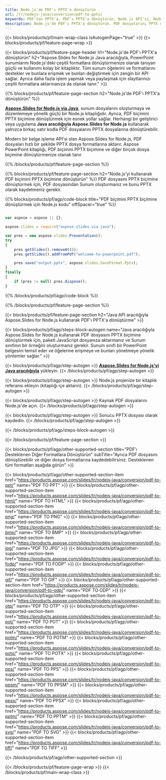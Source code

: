 ```yaml
---
title: Node.js'de PDF'ı PPTX'a dönüştürün
url: /tr/nodejs-java/conversion/pdf-to-pptx/
keywords: PDF'tan PPTX'a, PDF'ı PPTX'a dönüştürün, Node.js API'si, Node.js Kitaplığı, PDF, PPTX
description: Node.js'de PDF'ı PPTX'a dönüştürün. PDF dosyalarını PPTX dosyalara dönüştürmek için Node.js kitaplık API'sini kullanın
---
```


{{< blocks/products/pf/main-wrap-class isAutogenPage="true" >}}
{{< blocks/products/pf/feature-page-wrap >}}

{{< blocks/products/pf/feature-page-header h1="Node.js'de PDF'ı PPTX'a dönüştürün" h2="Aspose.Slides for Node.js Java aracılığıyla, PowerPoint sunumlarını Node.js'deki çeşitli formatlara dönüştürmenize olanak tanıyan güçlü ve kullanımı kolay bir kitaplıktır. Tüm sunum öğelerini ve formatlarını destekler ve bunlara erişmek ve bunları değiştirmek için zengin bir API sağlar. Ayrıca daha fazla işlem yapmak veya paylaşmak için slaytlarınızı çeşitli formatlara aktarmanıza da olanak tanır." >}}

{{% blocks/products/pf/feature-page-section h2="Node.js'de PDF'ı PPTX'a dönüştürün" %}}

[**Aspose.Slides for Node.js via Java**](https://products.aspose.com/slides/tr/nodejs-java/), sunum dosyalarını oluşturmaya ve düzenlemeye yönelik güçlü bir Node.js kitaplığıdır. Ayrıca, PDF biçimini PPTX biçimine dönüştürmek için esnek yollar sağlar. Herhangi bir geliştirici veya uygulama **Java aracılığıyla Aspose.Slides for Node.js** kullanarak yalnızca birkaç satır kodla PDF dosyalarını PPTX dosyalarına dönüştürebilir.

Modern bir belge işleme API'si olan Aspose.Slides for Node.js, PDF dosyaları hızlı bir şekilde PPTX dosya formatlarına aktarır. Aspose PowerPoint kitaplığı, PDF biçimini PPTX biçimine ve diğer birçok dosya biçimine dönüştürmenize olanak tanır

{{% /blocks/products/pf/feature-page-section %}}

{{% blocks/products/pf/feature-page-section  h2="Node.js'yi kullanarak PDF biçimini PPTX biçimine dönüştürün" %}}
PDF dosyasını PPTX biçimine dönüştürmek için, PDF dosyasından Sunum oluşturmanız ve bunu PPTX olarak kaydetmeniz gerekir.

{{% blocks/products/pf/agp/code-block title="PDF biçimini PPTX biçimine dönüştürmek için Node.js kodu" offSpacer="true" %}}

```javascript

var aspose = aspose || {};

aspose.slides = require("aspose.slides.via.java");

var pres = new aspose.slides.Presentation();
try
{
    pres.getSlides().removeAt(0);
    pres.getSlides().addFromPdf("welcome-to-powerpoint.pdf");

    pres.save("output.pptx", aspose.slides.SaveFormat.Pptx);
}
finally
{
    if (pres != null) pres.dispose();
} 

```


{{% /blocks/products/pf/agp/code-block %}}

{{% /blocks/products/pf/feature-page-section %}}

{{< blocks/products/pf/feature-page-section  h2="Java API aracılığıyla Aspose.Slides for Node.js kullanarak PDF'ı PPTX'a dönüştürme" >}}

{{< blocks/products/pf/agp/steps-block-autogen name="Java aracılığıyla Aspose.Slides for Node.js kullanarak PDF dosyasını PPTX biçimine dönüştürmek için, paketi JavaScript dosyanıza aktarmanız ve Sunum sınıfının bir örneğini oluşturmanız gerekir. Sunum sınıfı bir PowerPoint belgesini temsil eder ve öğelerine erişmeye ve bunları yönetmeye yönelik yöntemler sağlar." >}}

{{< blocks/products/pf/agp/step-autogen >}}
[**Aspose.Slides for Node.js'yi Java aracılığıyla**](https://products.aspose.com/slides/tr/nodejs-java/) yükleyin.
{{< /blocks/products/pf/agp/step-autogen >}}

{{< blocks/products/pf/agp/step-autogen >}}
Node.js projenize bir kitaplık referansı ekleyin (kitaplığı içe aktarın).
{{< /blocks/products/pf/agp/step-autogen >}}

{{< blocks/products/pf/agp/step-autogen >}}
Kaynak PDF dosyalarını Node.js'de açın.
{{< /blocks/products/pf/agp/step-autogen >}}

{{< blocks/products/pf/agp/step-autogen >}}
Sonucu PPTX dosyası olarak kaydedin.
{{< /blocks/products/pf/agp/step-autogen >}}

{{< /blocks/products/pf/agp/steps-block-autogen >}}

{{< /blocks/products/pf/feature-page-section >}}

{{< blocks/products/pf/agp/other-supported-section title="PDF'ı Desteklenen Diğer Formatlara Dönüştürün" subTitle="Ayrıca PDF dosyasını dönüştürebilir ve diğer dosya formatlarına kaydedebilirsiniz. Desteklenen tüm formatları aşağıda görün" >}}

{{< blocks/products/pf/agp/other-supported-section-item href="https://products.aspose.com/slides/tr/nodejs-java/conversion/pdf-to-ppt/" name="PDF TO PPT" >}}
{{< blocks/products/pf/agp/other-supported-section-item href="https://products.aspose.com/slides/tr/nodejs-java/conversion/pdf-to-html/" name="PDF TO HTML" >}}
{{< blocks/products/pf/agp/other-supported-section-item href="https://products.aspose.com/slides/tr/nodejs-java/conversion/pdf-to-png/" name="PDF TO PNG" >}}
{{< blocks/products/pf/agp/other-supported-section-item href="https://products.aspose.com/slides/tr/nodejs-java/conversion/pdf-to-bmp/" name="PDF TO BMP" >}}
{{< blocks/products/pf/agp/other-supported-section-item href="https://products.aspose.com/slides/tr/nodejs-java/conversion/pdf-to-jpg/" name="PDF TO JPG" >}}
{{< blocks/products/pf/agp/other-supported-section-item href="https://products.aspose.com/slides/tr/nodejs-java/conversion/pdf-to-fodp/" name="PDF TO FODP" >}}
{{< blocks/products/pf/agp/other-supported-section-item href="https://products.aspose.com/slides/tr/nodejs-java/conversion/pdf-to-gif/" name="PDF TO GIF" >}}
{{< blocks/products/pf/agp/other-supported-section-item href="https://products.aspose.com/slides/tr/nodejs-java/conversion/pdf-to-odp/" name="PDF TO ODP" >}}
{{< blocks/products/pf/agp/other-supported-section-item href="https://products.aspose.com/slides/tr/nodejs-java/conversion/pdf-to-otp/" name="PDF TO OTP" >}}
{{< blocks/products/pf/agp/other-supported-section-item href="https://products.aspose.com/slides/tr/nodejs-java/conversion/pdf-to-pot/" name="PDF TO POT" >}}
{{< blocks/products/pf/agp/other-supported-section-item href="https://products.aspose.com/slides/tr/nodejs-java/conversion/pdf-to-potm/" name="PDF TO POTM" >}}
{{< blocks/products/pf/agp/other-supported-section-item href="https://products.aspose.com/slides/tr/nodejs-java/conversion/pdf-to-potx/" name="PDF TO POTX" >}}
{{< blocks/products/pf/agp/other-supported-section-item href="https://products.aspose.com/slides/tr/nodejs-java/conversion/pdf-to-pps/" name="PDF TO PPS" >}}
{{< blocks/products/pf/agp/other-supported-section-item href="https://products.aspose.com/slides/tr/nodejs-java/conversion/pdf-to-ppsm/" name="PDF TO PPSM" >}}
{{< blocks/products/pf/agp/other-supported-section-item href="https://products.aspose.com/slides/tr/nodejs-java/conversion/pdf-to-ppsx/" name="PDF TO PPSX" >}}
{{< blocks/products/pf/agp/other-supported-section-item href="https://products.aspose.com/slides/tr/nodejs-java/conversion/pdf-to-pptm/" name="PDF TO PPTM" >}}
{{< blocks/products/pf/agp/other-supported-section-item href="https://products.aspose.com/slides/tr/nodejs-java/conversion/pdf-to-svg/" name="PDF TO SVG" >}}
{{< blocks/products/pf/agp/other-supported-section-item href="https://products.aspose.com/slides/tr/nodejs-java/conversion/pdf-to-tiff/" name="PDF TO TIFF" >}}


{{< /blocks/products/pf/agp/other-supported-section >}}

{{< /blocks/products/pf/feature-page-wrap >}}
{{< /blocks/products/pf/main-wrap-class >}}